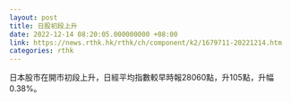 ```yaml
---
layout: post
title: 日股初段上升
date: 2022-12-14 08:20:05.000000000 +08:00
link: https://news.rthk.hk/rthk/ch/component/k2/1679711-20221214.htm
categories: rthk
---
```


日本股市在開市初段上升，日經平均指數較早時報28060點，升105點，升幅0.38%。
